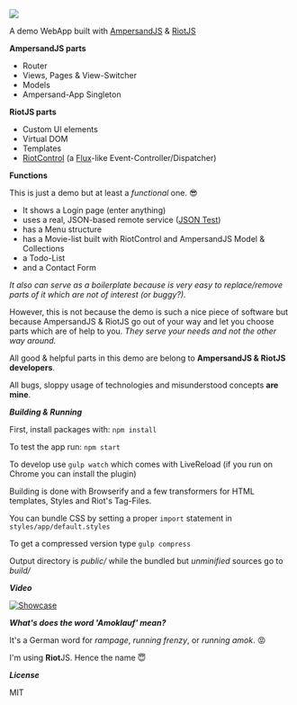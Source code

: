 <img src="http://r13.imgup.net/amoklaufa0f9.png">

A demo WebApp built with <a href="https://ampersandjs.com" target="_blank">AmpersandJS</a> & <a href="https://muut.com/riotjs" target="_blank">RiotJS</a>



**AmpersandJS parts**
<ul>
  <li>Router</li>
  <li>Views, Pages & View-Switcher</li>
  <li>Models</li>
  <li>Ampersand-App Singleton</li>
</ul>

**RiotJS parts**
<ul>
  <li>Custom UI elements</li>
  <li>Virtual DOM</li>
  <li>Templates</li>
  <li><a href="https://github.com/jimsparkman/RiotControl" target="_blank">RiotControl</a> (a <a href="https://github.com/facebook/flux" target="_blank">Flux</a>-like Event-Controller/Dispatcher)</li>
</ul>


**Functions**

This is just a demo but at least a *functional* one. :sunglasses:

<ul>
  <li>It shows a Login page (enter anything)</li>
  <li>uses a real, JSON-based remote service (<a href="http://www.jsontest.com" target="_blank">JSON Test</a>)</li>
  <li>has a Menu structure</li>
  <li>has a Movie-list built with RiotControl and AmpersandJS Model &amp; Collections</li>
  <li>a Todo-List</li>
  <li>and a Contact Form</li>
</ul>

*It also can serve as a boilerplate because is very easy to replace/remove parts of it which are not of interest (or buggy?).*

However, this is not because the demo is such a nice piece of software
but because AmpersandJS & RiotJS go out of your way and let you choose parts
which are of help to you. *They serve your needs and not the other way around.*

All good & helpful parts in this demo are belong to **AmpersandJS & RiotJS developers**.

All bugs, sloppy usage of technologies and misunderstood concepts **are mine**.

***Building & Running***

First, install packages with: ```npm install```

To test the app run: ```npm start```

To develop use ```gulp watch``` which comes with LiveReload (if you run on Chrome you can install the plugin)

Building is done with Browserify and a few transformers for HTML templates, Styles and Riot's Tag-Files.

You can bundle CSS by setting a proper ```import``` statement in ```styles/app/default.styles```

To get a compressed version type ```gulp compress```

Output directory is *public/* while the bundled but *unminified* sources go to *build/*

***Video***

[![Showcase](http://img.youtube.com/vi/3PQXkaVeuvA/1.jpg)](http://www.youtube.com/watch?v=3PQXkaVeuvA)

***What's does the word 'Amoklauf' mean?***

It's a German word for *rampage*, *running frenzy*, or *running amok*. :rage:

I'm using **Riot**JS. Hence the name :innocent:

***License***

MIT